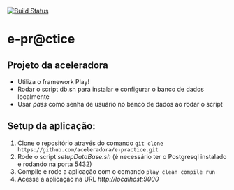 [![Build Status](https://snap-ci.com/aceleradora/e-practice/branch/master/build_image)](https://snap-ci.com/aceleradora/e-practice/branch/master)

e-pr@ctice
==========

## Projeto da aceleradora

* Utiliza o framework Play!
* Rodar o script db.sh para instalar e configurar o banco de dados localmente
* Usar _pass_ como senha de usuário no banco de dados ao rodar o script

## Setup da aplicação:

1. Clone o repositório através do comando `git clone https://github.com/aceleradora/e-practice.git`
2. Rode o script _setupDataBase.sh_ (é necessário ter o Postgresql instalado e rodando na porta 5432)
3. Compile e rode a aplicação com o comando `play clean compile run`
4. Acesse a aplicação na URL _http://localhost:9000_
